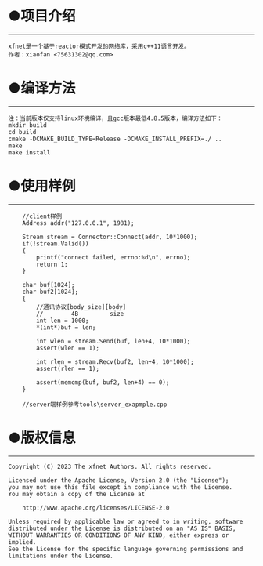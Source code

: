 # ●项目介绍   
***   
    xfnet是一个基于reactor模式开发的网络库，采用c++11语言开发。   
    作者：xiaofan <75631302@qq.com>   
    
   
# ●编译方法   
***   
    注：当前版本仅支持linux环境编译，且gcc版本最低4.8.5版本，编译方法如下：   
    mkdir build   
    cd build    
    cmake -DCMAKE_BUILD_TYPE=Release -DCMAKE_INSTALL_PREFIX=./ ..   
    make   
    make install   
   
# ●使用样例   
***   
 
```  
    //client样例
    Address addr("127.0.0.1", 1981); 

    Stream stream = Connector::Connect(addr, 10*1000);
    if(!stream.Valid())
    {
        printf("connect failed, errno:%d\n", errno);
        return 1;
    }

    char buf[1024];
    char buf2[1024];
    {
        //通讯协议[body_size][body]
        //        4B         size
        int len = 1000;
        *(int*)buf = len;

        int wlen = stream.Send(buf, len+4, 10*1000);
        assert(wlen == 1);

        int rlen = stream.Recv(buf2, len+4, 10*1000);
        assert(rlen == 1);

        assert(memcmp(buf, buf2, len+4) == 0);
    }	

    //server端样例参考tools\server_exapmple.cpp
```  

   
# ●版权信息   
***   
    Copyright (C) 2023 The xfnet Authors. All rights reserved.   
   
    Licensed under the Apache License, Version 2.0 (the "License");   
    you may not use this file except in compliance with the License.   
    You may obtain a copy of the License at   
   
        http://www.apache.org/licenses/LICENSE-2.0   
   
    Unless required by applicable law or agreed to in writing, software   
    distributed under the License is distributed on an "AS IS" BASIS,   
    WITHOUT WARRANTIES OR CONDITIONS OF ANY KIND, either express or implied.   
    See the License for the specific language governing permissions and   
    limitations under the License.   
   
